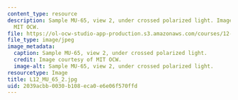 ```yaml
---
content_type: resource
description: Sample MU-65, view 2, under crossed polarized light. Image courtesy of
  MIT OCW.
file: https://ol-ocw-studio-app-production.s3.amazonaws.com/courses/12-109-petrology-fall-2005/2039acbb0030b108eca0e6e06f570ffd_L12_MU_65_2.jpg
file_type: image/jpeg
image_metadata:
  caption: Sample MU-65, view 2, under crossed polarized light.
  credit: Image courtesy of MIT OCW.
  image-alt: Sample MU-65, view 2, under crossed polarized light.
resourcetype: Image
title: L12_MU_65_2.jpg
uid: 2039acbb-0030-b108-eca0-e6e06f570ffd
---
```

